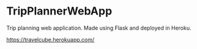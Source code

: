 # TripPlannerWebApp
Trip planning web application. Made using Flask and deployed in Heroku.

https://travelcube.herokuapp.com/
